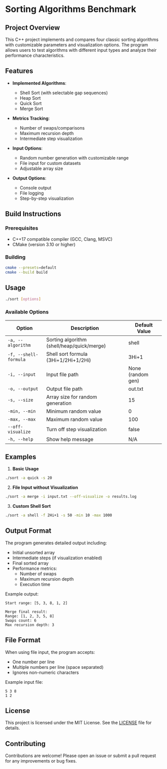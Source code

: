 # Sorting Algorithms Benchmark

## Project Overview

This C++ project implements and compares four classic sorting algorithms with customizable parameters and visualization options. The program allows users to test algorithms with different input types and analyze their performance characteristics.

## Features

- **Implemented Algorithms**:
  - Shell Sort (with selectable gap sequences)
  - Heap Sort
  - Quick Sort
  - Merge Sort

- **Metrics Tracking**:
  - Number of swaps/comparisons
  - Maximum recursion depth
  - Intermediate step visualization

- **Input Options**:
  - Random number generation with customizable range
  - File input for custom datasets
  - Adjustable array size

- **Output Options**:
  - Console output
  - File logging
  - Step-by-step visualization

## Build Instructions

### Prerequisites
- C++17 compatible compiler (GCC, Clang, MSVC)
- CMake (version 3.10 or higher)

### Building
```bash
cmake --presets=default
cmake --build build
```

## Usage

```bash
./sort [options]
```

### Available Options

| Option               | Description                              | Default Value     |
|----------------------|------------------------------------------|-------------------|
| `-a, --algorithm`    | Sorting algorithm (shell/heap/quick/merge) | shell            |
| `-f, --shell-formula`| Shell sort formula (3Hi+1/2Hi+1/2Hi)     | 3Hi+1            |
| `-i, --input`        | Input file path                          | None (random gen) |
| `-o, --output`       | Output file path                         | out.txt           |
| `-s, --size`         | Array size for random generation         | 15                |
| `-min, --min`        | Minimum random value                     | 0                 |
| `-max, --max`        | Maximum random value                     | 100               |
| `--off-visualize`    | Turn off step visualization              | false             |
| `-h, --help`         | Show help message                        | N/A               |

## Examples

1. **Basic Usage**
```bash
./sort -a quick -s 20
```

2. **File Input without Visualization**
```bash
./sort -a merge -i input.txt --off-visualize -o results.log
```

3. **Custom Shell Sort**
```bash
./sort -a shell -f 2Hi+1 -s 50 -min 10 -max 1000
```

## Output Format

The program generates detailed output including:
- Initial unsorted array
- Intermediate steps (if visualization enabled)
- Final sorted array
- Performance metrics:
  - Number of swaps
  - Maximum recursion depth
  - Execution time

Example output:
```
Start range: [5, 3, 8, 1, 2]

Merge final result:
Range: [1, 2, 3, 5, 8]
Swaps count: 6
Max recursion depth: 3
```

## File Format

When using file input, the program accepts:
- One number per line
- Multiple numbers per line (space separated)
- Ignores non-numeric characters

Example input file:
```
5 3 8
1 2
```

## License

This project is licensed under the MIT License. See the [LICENSE](LICENSE) file for details.

## Contributing

Contributions are welcome! Please open an issue or submit a pull request for any improvements or bug fixes.
